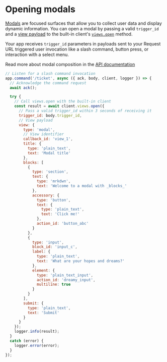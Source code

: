 # Opening modals

[Modals](/surfaces/modals) are focused surfaces that allow you to collect user data and display dynamic information. You can open a modal by passing a valid `trigger_id` and a [view payload](/reference/views/modal-views) to the built-in client's [`views.open`](/reference/methods/views.open/) method. 

Your app receives `trigger_id` parameters in payloads sent to your Request URL triggered user invocation like a slash command, button press, or interaction with a select menu.

Read more about modal composition in the [API documentation](/surfaces/modals#composing_views)

```javascript
// Listen for a slash command invocation
app.command('/ticket', async ({ ack, body, client, logger }) => {
  // Acknowledge the command request
  await ack();

  try {
    // Call views.open with the built-in client
    const result = await client.views.open({
      // Pass a valid trigger_id within 3 seconds of receiving it
      trigger_id: body.trigger_id,
      // View payload
      view: {
        type: 'modal',
        // View identifier
        callback_id: 'view_1',
        title: {
          type: 'plain_text',
          text: 'Modal title'
        },
        blocks: [
          {
            type: 'section',
            text: {
              type: 'mrkdwn',
              text: 'Welcome to a modal with _blocks_'
            },
            accessory: {
              type: 'button',
              text: {
                type: 'plain_text',
                text: 'Click me!'
              },
              action_id: 'button_abc'
            }
          },
          {
            type: 'input',
            block_id: 'input_c',
            label: {
              type: 'plain_text',
              text: 'What are your hopes and dreams?'
            },
            element: {
              type: 'plain_text_input',
              action_id: 'dreamy_input',
              multiline: true
            }
          }
        ],
        submit: {
          type: 'plain_text',
          text: 'Submit'
        }
      }
    });
    logger.info(result);
  }
  catch (error) {
    logger.error(error);
  }
});
```